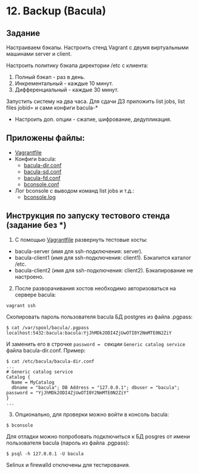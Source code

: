 # 12. Backup (Bacula)
## Задание
Настраиваем бэкапы.
Настроить стенд Vagrant с двумя виртуальными машинами server и client.

Настроить политику бэкапа директории /etc с клиента:
1) Полный бэкап - раз в день.
2) Инкрементальный - каждые 10 минут.
3) Дифференциальный - каждые 30 минут.

Запустить систему на два часа. Для сдачи ДЗ приложить list jobs, list files jobid=<id>
и сами конфиги bacula-*

* Настроить доп. опции - сжатие, шифрование, дедупликация.

## Приложены файлы:
- [Vagrantfile](Vagrantfile)
- Конфиги bacula:
  - [bacula-dir.conf](bacula-dir.conf)
  - [bacula-sd.conf](bacula-sd.conf)
  - [bacula-fd.conf](bacula-fd.conf)
  - [bconsole.conf](bconsole.conf)
- Лог bconsole с выводом команд list jobs и т.д.:
  - [bconsole.log](bconsole.log)

## Инструкция по запуску тестового стенда (задание без *)

1. С помощью [Vagrantfile](Vagrantfile) развернуть тестовые хосты:
- bacula-server  (имя для ssh-подключения: server).  
- bacula-client1 (имя для ssh-подключения: client1). Бэкапится каталог /etc.
- bacula-client2 (имя для ssh-подключения: client2). Бэкапирование не настроено.

2. После разворачивания хостов необходимо авторизоваться на сервере bacula:
```
vagrant ssh
```
Cкопировать пароль пользователя bacula БД postgres из файла .pgpass:

```
$ cat /var/spool/bacula/.pgpass 
localhost:5432:bacula:bacula:YjJhMDk2ODI4ZjUwOTI0Y2NmMTE0N2ZiY
```
И заменить его в строчке `password = ` секции `Generic catalog service` файла bacula-dir.conf. Пример:
```
$ cat /etc/bacula/bacula-dir.conf
...
# Generic catalog service
Catalog {
  Name = MyCatalog
  dbname = "bacula"; DB Address = "127.0.0.1"; dbuser = "bacula"; password = "YjJhMDk2ODI4ZjUwOTI0Y2NmMTE0N2ZiY"
}
...
```
3. Опционально, для проверки можно войти в консоль bacula:
```
$ bconsole
```
Для отладки можно попробовать подключиться к БД posgres от имени пользователя bacula (пароль из файла .pgpass):
```
$ psql -h 127.0.0.1 -U bacula
```
Selinux и firewalld отключены для тестирования.
